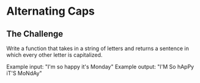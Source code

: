 # Alternating Caps 

## The Challenge

Write a function that takes in a string of letters
and returns a sentence in which every other letter is capitalized.

Example input: "I'm so happy it's Monday"
Example output: "I'M So hApPy iT'S MoNdAy"